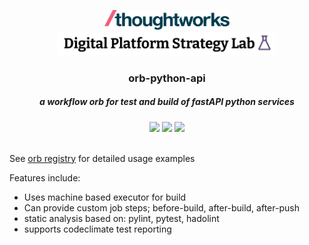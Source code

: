 <div align="center">
	<p>
		<img alt="Thoughtworks Logo" src="https://raw.githubusercontent.com/ThoughtWorks-DPS/static/master/thoughtworks_flamingo_wave.png?sanitize=true" width=200 />
    <br />
		<img alt="DPS Title" src="https://raw.githubusercontent.com/ThoughtWorks-DPS/static/master/dps_lab_title.png" width=350/>
	</p>
  <h3>orb-python-api</h3>
  <h5>a workflow orb for test and build of fastAPI python services</h5>
  <a href="https://app.circleci.com/pipelines/github/ThoughtWorks-DPS/orb-python-api"><img src="https://circleci.com/gh/ThoughtWorks-DPS/orb-python-api.svg?style=shield"></a> <a href="https://badges.circleci.com/orbs/twdps/python-api.svg"><img src="https://badges.circleci.com/orbs/twdps/python-api.svg"></a> <a href="https://opensource.org/licenses/MIT"><img src="https://img.shields.io/badge/license-MIT-blue.svg"></a>
</div>
<br />

See [orb registry](https://circleci.com/developer/orbs/orb/twdps/python-api) for detailed usage examples

Features include:

- Uses machine based executor for build
- Can provide custom job steps; before-build, after-build, after-push
- static analysis based on: pylint, pytest, hadolint
- supports codeclimate test reporting


